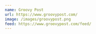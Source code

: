 ```yaml
---
name: Groovy Post
url: https://www.groovypost.com/
image: /images/groovypost.png
feed: https://www.groovypost.com/feed/
---
```

